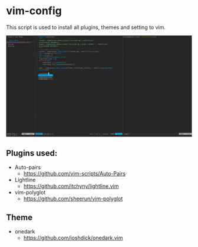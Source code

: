 # vim-config
This script is used to install all plugins, themes and setting to vim.

![look](https://github.com/Sacek073/vim-config/blob/master/pics/look.jpg)

## Plugins used:
* Auto-pairs<br>
	* https://github.com/vim-scripts/Auto-Pairs
* Lightline<br>
	* https://github.com/itchyny/lightline.vim
* vim-polyglot<br>
	* https://github.com/sheerun/vim-polyglot 

## Theme
* onedark<br>
	* https://github.com/joshdick/onedark.vim

